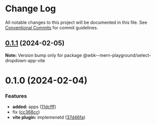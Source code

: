 # Change Log

All notable changes to this project will be documented in this file.
See [Conventional Commits](https://conventionalcommits.org) for commit guidelines.

## [0.1.1](https://github.com/paulAlexSerban/wbk--mern-playground/compare/@wbk--mern-playground/select-dropdown-app-vite@0.1.0...@wbk--mern-playground/select-dropdown-app-vite@0.1.1) (2024-02-05)

**Note:** Version bump only for package @wbk--mern-playground/select-dropdown-app-vite

# 0.1.0 (2024-02-04)

### Features

-   **added:** apps ([11dcfff](https://github.com/paulAlexSerban/wbk--mern-playground/commit/11dcfffcaab37b030fe7a13b728a76141978fa40))
-   fix ([cc368cc](https://github.com/paulAlexSerban/wbk--mern-playground/commit/cc368cc5b544cbb8c155359397154df97c467241))
-   **vite plugin:** implemenetd ([37d46fa](https://github.com/paulAlexSerban/wbk--mern-playground/commit/37d46fa94fb78ec7126690f942429a51d9ed511e))
